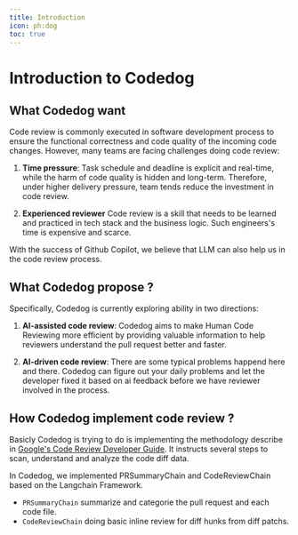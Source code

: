 ```yaml
---
title: Introduction
icon: ph:dog
toc: true
---
```


# Introduction to Codedog

## What Codedog want

Code review is commonly executed in software development process to ensure the functional correctness
and code quality of the incoming code changes. However, many teams are facing challenges doing code review:

1. **Time pressure**: Task schedule and deadline is explicit and real-time, while the harm of code quality is hidden and long-term. Therefore, under higher delivery pressure, team tends reduce the investment in code review.

2. **Experienced reviewer** Code review is a skill that needs to be learned and practiced in tech stack and
the business logic. Such engineers's time is expensive and scarce.

With the success of Github Copilot, we believe that LLM can also help us in the code review process.

## What Codedog propose ?

Specifically, Codedog is currently exploring ability in two directions:

1. **AI-assisted code review**: Codedog aims to make Human Code Reviewing more efficient by providing valuable information to help reviewers understand the pull request better and faster.


2. **AI-driven code review**: There are some typical problems happend here and there. Codedog can figure out your
daily problems and let the developer fixed it based on ai feedback before we have reviewer involved in the process.

## How Codedog implement code review ?

Basicly Codedog is trying to do is implementing the methodology describe in [Google's Code Review Developer Guide](https://google.github.io/eng-practices/review/). It instructs several steps to scan, understand and analyze the code diff data.

In Codedog, we implemented PRSummaryChain and CodeReviewChain based on the Langchain Framework.

- `PRSummaryChain` summarize and categorie the pull request and each code file.
- `CodeReviewChain` doing basic inline review for diff hunks from diff patchs.
